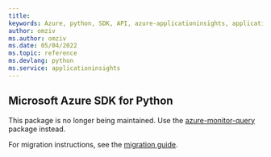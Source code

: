 ```yaml
---
title: 
keywords: Azure, python, SDK, API, azure-applicationinsights, applicationinsights
author: omziv
ms.author: omziv
ms.date: 05/04/2022
ms.topic: reference
ms.devlang: python
ms.service: applicationinsights
---
```

## Microsoft Azure SDK for Python

This package is no longer being maintained. Use the [azure-monitor-query](https://pypi.org/project/azure-monitor-query/) package instead.

For migration instructions, see the [migration guide](https://aka.ms/azsdk/python/migrate/ai-to-monitor-query).
